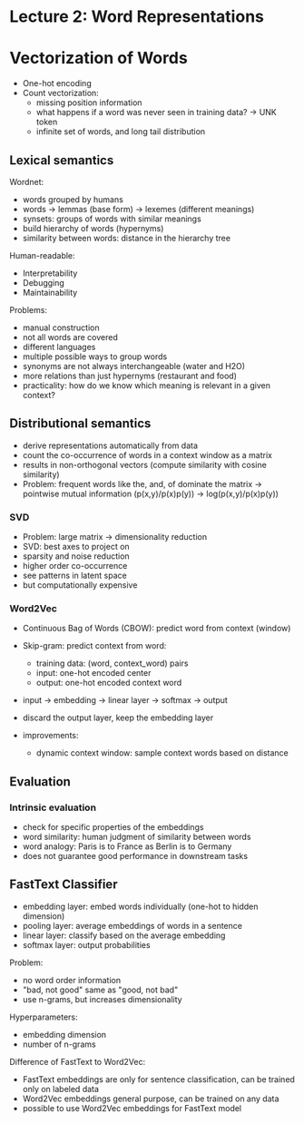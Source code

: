 # Lecture 2: Word Representations

# Vectorization of Words

- One-hot encoding
- Count vectorization: 
    - missing position information
    - what happens if a word was never seen in training data? -> UNK token
    - infinite set of words, and long tail distribution

## Lexical semantics

Wordnet:
- words grouped by humans
- words -> lemmas (base form) -> lexemes (different meanings)
- synsets: groups of words with similar meanings
- build hierarchy of words (hypernyms)
- similarity between words: distance in the hierarchy tree

Human-readable:
- Interpretability
- Debugging
- Maintainability

Problems:
- manual construction
- not all words are covered
- different languages
- multiple possible ways to group words
- synonyms are not always interchangeable (water and H2O)
- more relations than just hypernyms (restaurant and food)
- practicality: how do we know which meaning is relevant in a given context?

## Distributional semantics

- derive representations automatically from data
- count the co-occurrence of words in a context window as a matrix
- results in non-orthogonal vectors (compute similarity with cosine similarity)
- Problem: frequent words like the, and, of dominate the matrix -> pointwise mutual information (p(x,y)/p(x)p(y)) -> log(p(x,y)/p(x)p(y))

### SVD
- Problem: large matrix -> dimensionality reduction
- SVD: best axes to project on
- sparsity and noise reduction
- higher order co-occurrence
- see patterns in latent space
- but computationally expensive

### Word2Vec

- Continuous Bag of Words (CBOW): predict word from context (window)
- Skip-gram: predict context from word:
    - training data: (word, context_word) pairs
    - input: one-hot encoded center
    - output: one-hot encoded context word
- input -> embedding -> linear layer -> softmax -> output
- discard the output layer, keep the embedding layer

- improvements:
    - dynamic context window: sample context words based on distance
  
## Evaluation

### Intrinsic evaluation

- check for specific properties of the embeddings
- word similarity: human judgment of similarity between words
- word analogy: Paris is to France as Berlin is to Germany
- does not guarantee good performance in downstream tasks


## FastText Classifier
- embedding layer: embed words individually (one-hot to hidden dimension)
- pooling layer: average embeddings of words in a sentence
- linear layer: classify based on the average embedding
- softmax layer: output probabilities

Problem:
- no word order information
- "bad, not good" same as "good, not bad"
- use n-grams, but increases dimensionality

Hyperparameters:
- embedding dimension
- number of n-grams

Difference of FastText to Word2Vec:
- FastText embeddings are only for sentence classification, can be trained only on labeled data
- Word2Vec embeddings general purpose, can be trained on any data
- possible to use Word2Vec embeddings for FastText model